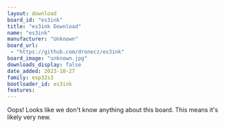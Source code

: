 ```yaml
---
layout: download
board_id: "es3ink"
title: "es3ink Download"
name: "es3ink"
manufacturer: "Unknown"
board_url:
 - "https://github.com/dronecz/es3ink"
board_image: "unknown.jpg"
downloads_display: false
date_added: 2023-10-27
family: esp32s3
bootloader_id: es3ink
features:
---
```


Oops! Looks like we don't know anything about this board. This means it's likely very new.
